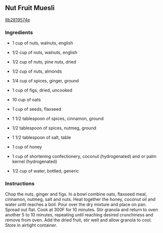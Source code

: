## Nut Fruit Muesli

[8b2819574e](https://cookpad.com/us/recipes/336569-nut-fruit-muesli)

### Ingredients

 - 1 cup of nuts, walnuts, english

 - 1/2 cup of nuts, walnuts, english

 - 1/2 cup of nuts, pine nuts, dried

 - 1/2 cup of nuts, almonds

 - 1/4 cup of spices, ginger, ground

 - 1 cup of figs, dried, uncooked

 - 10 cup of oats

 - 1 cup of seeds, flaxseed

 - 1 1/2 tablespoon of spices, cinnamon, ground

 - 1/2 tablespoon of spices, nutmeg, ground

 - 1 1/2 tablespoon of salt, table

 - 1 cup of honey

 - 1 cup of shortening confectionery, coconut (hydrogenated) and or palm kernel (hydrogenated)

 - 1/2 cup of water, bottled, generic

### Instructions

Chop the nuts, ginger and figs. In a bowl combine oats, flaxseed meal, cinnamon, nutmeg, salt and nuts. Heat together the honey, coconut oil and water until reaches a boil. Pour over the dry mixture and place on pan. Spread out flat. Cook at 300F for 10 minutes. Stir granola and return to oven another 5 to 10 minutes, repeating until reaching desired crunchiness and remove from oven. Add the dried fruit, stir well and allow granola to cool. Store in airtight container.